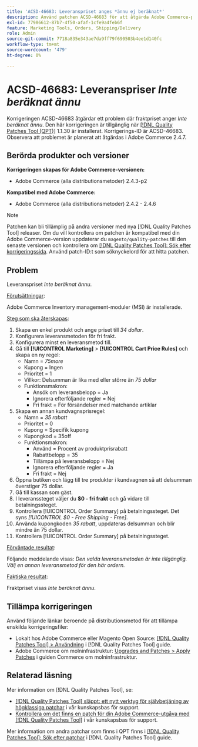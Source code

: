 ```yaml
---
title: 'ACSD-46683: Leveranspriset anges *ännu ej beräknat*'
description: Använd patchen ACSD-46683 för att åtgärda Adobe Commerce-problemet där fraktpriset visar *ännu ej beräknat*.
exl-id: 77986612-87b7-4f50-afaf-1cfe9a4feb6f
feature: Marketing Tools, Orders, Shipping/Delivery
role: Admin
source-git-commit: 7718a835e343ae7da9ff79f690503b4ee1d140fc
workflow-type: tm+mt
source-wordcount: '479'
ht-degree: 0%

---
```


# ACSD-46683: Leveranspriser *Inte beräknat ännu*

Korrigeringen ACSD-46683 åtgärdar ett problem där fraktpriset anger *Inte beräknat ännu*. Den här korrigeringen är tillgänglig när [[!DNL Quality Patches Tool (QPT)]](/help/announcements/adobe-commerce-announcements/magento-quality-patches-released-new-tool-to-self-serve-quality-patches.md) 1.1.30 är installerat. Korrigerings-ID är ACSD-46683. Observera att problemet är planerat att åtgärdas i Adobe Commerce 2.4.7.

## Berörda produkter och versioner

**Korrigeringen skapas för Adobe Commerce-versionen:**

* Adobe Commerce (alla distributionsmetoder) 2.4.3-p2

**Kompatibel med Adobe Commerce:**

* Adobe Commerce (alla distributionsmetoder) 2.4.2 - 2.4.6

>[!NOTE]
>
>Patchen kan bli tillämplig på andra versioner med nya [!DNL Quality Patches Tool] releaser. Om du vill kontrollera om patchen är kompatibel med din Adobe Commerce-version uppdaterar du `magento/quality-patches` till den senaste versionen och kontrollera om [[!DNL Quality Patches Tool]: Sök efter korrigeringssida](https://experienceleague.adobe.com/tools/commerce-quality-patches/index.html). Använd patch-ID:t som söknyckelord för att hitta patchen.

## Problem

Leveranspriset *Inte beräknat ännu*.

<u>Förutsättningar</u>:

Adobe Commerce Inventory management-moduler (MSI) är installerade.

<u>Steg som ska återskapas</u>:

1. Skapa en enkel produkt och ange priset till *34 dollar*.
1. Konfigurera leveransmetoden för fri frakt.
1. Konfigurera minst en leveransmetod till.
1. Gå till **[!UICONTROL Marketing]** > **[!UICONTROL Cart Price Rules]** och skapa en ny regel:
   * Namn = *75more*
   * Kupong = Ingen
   * Prioritet = 1
   * Villkor: Delsumman är lika med eller större än *75 dollar*
   * Funktionsmakron:
      * Ansök om leveransbelopp = Ja
      * Ignorera efterföljande regler = Nej
      * Fri frakt = För försändelser med matchande artiklar
1. Skapa en annan kundvagnsprisregel:
   * Namn = *35 rabatt*
   * Prioritet = 0
   * Kupong = Specifik kupong
   * Kupongkod = 35off
   * Funktionsmakron:
      * Använd = Procent av produktprisrabatt
      * Rabattbelopp = 35
      * Tillämpa på leveransbelopp = Nej
      * Ignorera efterföljande regler = Ja
      * Fri frakt = Nej
1. Öppna butiken och lägg till tre produkter i kundvagnen så att delsumman överstiger 75 dollar.
1. Gå till kassan som gäst.
1. I leveranssteget väljer du **$0 - fri frakt** och gå vidare till betalningssteget.
1. Kontrollera [!UICONTROL Order Summary] på betalningssteget. Det syns *[!UICONTROL $0 - Free Shipping - Free]*.
1. Använda kupongkoden *35 rabatt*, uppdateras delsumman och blir mindre än 75 dollar.
1. Kontrollera [!UICONTROL Order Summary] på betalningssteget.

<u>Förväntade resultat</u>:

Följande meddelande visas: *Den valda leveransmetoden är inte tillgänglig. Välj en annan leveransmetod för den här ordern.*

<u>Faktiska resultat</u>:

Fraktpriset visas *Inte beräknat ännu*.

## Tillämpa korrigeringen

Använd följande länkar beroende på distributionsmetod för att tillämpa enskilda korrigeringsfiler:

* Lokalt hos Adobe Commerce eller Magento Open Source: [[!DNL Quality Patches Tool] > Användning](https://experienceleague.adobe.com/docs/commerce-operations/tools/quality-patches-tool/usage.html) i [!DNL Quality Patches Tool] guide.
* Adobe Commerce om molninfrastruktur: [Upgrades and Patches > Apply Patches](https://experienceleague.adobe.com/docs/commerce-cloud-service/user-guide/develop/upgrade/apply-patches.html) i guiden Commerce om molninfrastruktur.

## Relaterad läsning

Mer information om [!DNL Quality Patches Tool], se:

* [[!DNL Quality Patches Tool] släppt: ett nytt verktyg för självbetjäning av högklassiga patchar](/help/announcements/adobe-commerce-announcements/magento-quality-patches-released-new-tool-to-self-serve-quality-patches.md) i vår kunskapsbas för support.
* [Kontrollera om det finns en patch för din Adobe Commerce-utgåva med [!DNL Quality Patches Tool]](/help/support-tools/patches-available-in-qpt-tool/check-patch-for-magento-issue-with-magento-quality-patches.md) i vår kunskapsbas för support.

Mer information om andra patchar som finns i QPT finns i [[!DNL Quality Patches Tool]: Sök efter patchar](https://experienceleague.adobe.com/tools/commerce-quality-patches/index.html) i [!DNL Quality Patches Tool] guide.
